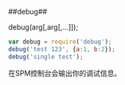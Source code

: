 ##debug##

debug(arg[,arg[,...]]);

``` javascript
var debug = require('debug');
debug('test 123', {a:1, b:2});
debug('single test');
```

在SPM控制台会输出你的调试信息。